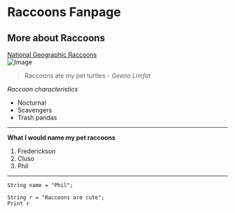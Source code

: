 # Raccoons Fanpage  
## More about Raccoons  
[National Geographic Raccoons](https://www.nationalgeographic.com/animals/mammals/facts/raccoon)  
![Image](https://www.mercurynews.com/wp-content/uploads/2016/08/20130220_013143_raccoon-copy.jpg?w=640)   
>Raccoons ate my pet turtles - *Geena Limfat*     

*Raccoon characteristics*   
* Nocturnal 
* Scavengers 
* Trash pandas  
  
---
**What I would name my pet raccoons**  
1. Frederickson
2. Cluso 
3. Phil  
 
---
`String name = "Phil";`

```
String r = "Raccoons are cute";
Print r
```

